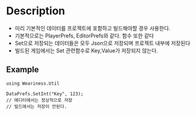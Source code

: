 ﻿# Description

- 미리 기본적인 데이터를 프로젝트에 포함하고 빌드해야할 경우 사용한다.
- 기본적으로는 PlayerPrefs, EditorPrefs와 같다.
  함수 또한 같다
- Set으로 저장되는 데이터들은 모두 Json으로 저장되며 프로젝트 내부에 저장된다
- 빌드된 게임에서는 Set 관련함수로 Key,Value가 저장되지 않는다.

## Example

```utf-8
using Weariness.Util

DataPrefs.SetInt("Key", 123);
// 에디터에서는 정상적으로 저장
// 빌드에서는 저장이 안된다.
```